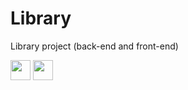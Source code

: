 # Library
Library project (back-end and front-end)


<p align="left">
<a  target="_blank" rel="noreferrer"><img src="https://p7.hiclipart.com/preview/520/669/92/c-programming-language-computer-icons-computer-programming-programming.jpg" width="32" height="32" /></a>
<a  target="_blank" rel="noreferrer"><img src="https://encrypted-tbn0.gstatic.com/images?q=tbn:ANd9GcSw52_H4XL400Kcrv2pVb7Hh5bi56E55pOC25XP1bs3erE_VkBHjOmTfupedu8bqlmC8JM&usqp=CAU" width="32" height="32" /></a>
  
</p>
